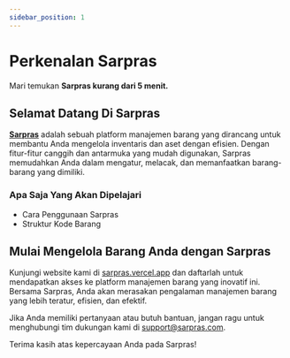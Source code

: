 ```yaml
---
sidebar_position: 1
---
```


# Perkenalan Sarpras

Mari temukan **Sarpras kurang dari 5 menit.**

## Selamat Datang Di Sarpras

**[Sarpras](https://sarpras.vercel.app)** adalah sebuah platform manajemen barang yang dirancang untuk membantu Anda mengelola inventaris dan aset dengan efisien. Dengan fitur-fitur canggih dan antarmuka yang mudah digunakan, Sarpras memudahkan Anda dalam mengatur, melacak, dan memanfaatkan barang-barang yang dimiliki.

### Apa Saja Yang Akan Dipelajari

- Cara Penggunaan Sarpras
- Struktur Kode Barang

## Mulai Mengelola Barang Anda dengan Sarpras

Kunjungi website kami di [sarpras.vercel.app](https://sarpras.vercel.app) dan daftarlah untuk mendapatkan akses ke platform manajemen barang yang inovatif ini. Bersama Sarpras, Anda akan merasakan pengalaman manajemen barang yang lebih teratur, efisien, dan efektif.

Jika Anda memiliki pertanyaan atau butuh bantuan, jangan ragu untuk menghubungi tim dukungan kami di support@sarpras.com.

Terima kasih atas kepercayaan Anda pada Sarpras!

